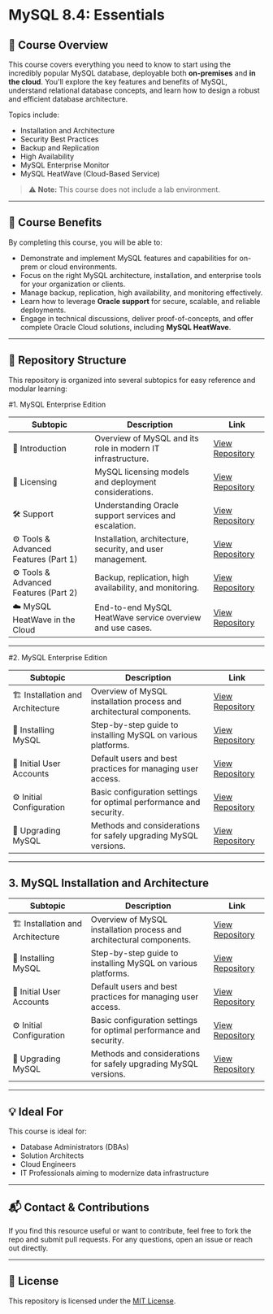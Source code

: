 # MySQL 8.4: Essentials

## 📘 Course Overview

This course covers everything you need to know to start using the incredibly popular MySQL database, deployable both **on-premises** and **in the cloud**. You'll explore the key features and benefits of MySQL, understand relational database concepts, and learn how to design a robust and efficient database architecture.

Topics include:
- Installation and Architecture
- Security Best Practices
- Backup and Replication
- High Availability
- MySQL Enterprise Monitor
- MySQL HeatWave (Cloud-Based Service)

> ⚠️ **Note:** This course does not include a lab environment.

---

## 🎯 Course Benefits

By completing this course, you will be able to:

- Demonstrate and implement MySQL features and capabilities for on-prem or cloud environments.
- Focus on the right MySQL architecture, installation, and enterprise tools for your organization or clients.
- Manage backup, replication, high availability, and monitoring effectively.
- Learn how to leverage **Oracle support** for secure, scalable, and reliable deployments.
- Engage in technical discussions, deliver proof-of-concepts, and offer complete Oracle Cloud solutions, including **MySQL HeatWave**.

---

## 📂 Repository Structure

This repository is organized into several subtopics for easy reference and modular learning:

#1. MySQL Enterprise Edition

| Subtopic | Description | Link |
|----------|-------------|------|
| 🧭 Introduction | Overview of MySQL and its role in modern IT infrastructure. | [View Repository](introduction.md) |
| 📜 Licensing | MySQL licensing models and deployment considerations. | [View Repository](licensing.md) |
| 🛠️ Support | Understanding Oracle support services and escalation. | [View Repository](support.md) |
| ⚙️ Tools & Advanced Features (Part 1) | Installation, architecture, security, and user management. | [View Repository](tools-and-advanced-features-part1.md) |
| ⚙️ Tools & Advanced Features (Part 2) | Backup, replication, high availability, and monitoring. | [View Repository](tools-and-advanced-features-part2.md) |
| ☁️ MySQL HeatWave in the Cloud | End-to-end MySQL HeatWave service overview and use cases. | [View Repository](mysql-heatwave-cloud.md) |

---

#2. MySQL Enterprise Edition

| Subtopic | Description | Link |
|----------|-------------|------|
| 🏗️ Installation and Architecture | Overview of MySQL installation process and architectural components. | [View Repository](installation-and-architecture.md) |
| 💾 Installing MySQL | Step-by-step guide to installing MySQL on various platforms. | [View Repository](installing-mysql.md) |
| 👥 Initial User Accounts | Default users and best practices for managing user access. | [View Repository](initial-user-accounts.md) |
| ⚙️ Initial Configuration | Basic configuration settings for optimal performance and security. | [View Repository](initial-configuration.md) |
| 🔄 Upgrading MySQL | Methods and considerations for safely upgrading MySQL versions. | [View Repository](upgrading-mysql.md) |

---

## 3. MySQL Installation and Architecture

| Subtopic | Description | Link |
|----------|-------------|------|
| 🏗️ Installation and Architecture | Overview of MySQL installation process and architectural components. | [View Repository](MySQLInstallationandArchitecture.md) |
| 💾 Installing MySQL | Step-by-step guide to installing MySQL on various platforms. | [View Repository](InstallingMySQL.md) |
| 👥 Initial User Accounts | Default users and best practices for managing user access. | [View Repository](InitialUserAccount.md) |
| ⚙️ Initial Configuration | Basic configuration settings for optimal performance and security. | [View Repository](InitialConfiguration.md) |
| 🔄 Upgrading MySQL | Methods and considerations for safely upgrading MySQL versions. | [View Repository](UpgradingMySQL.md) |

---


## 💡 Ideal For

This course is ideal for:
- Database Administrators (DBAs)
- Solution Architects
- Cloud Engineers
- IT Professionals aiming to modernize data infrastructure

---

## 📬 Contact & Contributions

If you find this resource useful or want to contribute, feel free to fork the repo and submit pull requests. For any questions, open an issue or reach out directly.

---

## 📄 License

This repository is licensed under the [MIT License](LICENSE).

